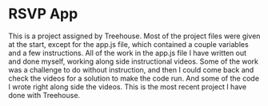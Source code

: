# RSVP App
This is a project assigned by Treehouse. Most of the project files were given at the start, except for
the app.js file, which contained a couple variables and a few instructions. All of the work in
the app.js file I have written out and done myself, working along side instructional videos. Some
of the work was a challenge to do without instruction, and then I could come back and check the videos
for a solution to make the code run. And some of the code I wrote right along side the videos.
This is the most recent project I have done with Treehouse.
